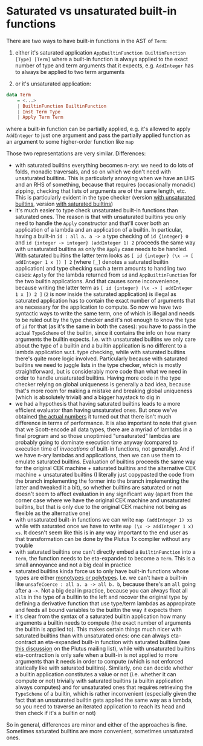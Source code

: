 # Saturated vs unsaturated built-in functions

There are two ways to have built-in functions in the AST of `Term`:

1. either it's saturated application `AppBuiltinFunction BuiltinFunction [Type] [Term]` where a built-in function is always applied to the exact number of type and term arguments that it expects, e.g. `AddInteger` has to always be applied to two term arguments

2. or it's unsaturated application:

```haskell
data Term
    = <...>
    | BuiltinFunction BuiltinFunction
    | Inst Term Type
    | Apply Term Term
```

where a built-in function can be partially applied, e.g. it's allowed to apply `AddInteger` to just one argument and pass the partially applied function as an argument to some higher-order function like `map`

Those two representations are very similar. Differences:

- with saturated builtins everything becomes n-ary: we need to do lots of folds, monadic traversals, and so on which we don't need with unsaturated builtins. This is particularly annoying when we have an LHS and an RHS of something, because that requires (occasionally monadic) zipping, checking that lists of arguments are of the same length, etc. This is particularly evident in the type checker (version [with unsaturated builtins](https://github.com/IntersectMBO/plutus/blob/607b67164fd984abc26977d438f37497fd832142/language-plutus-core/src/Language/PlutusCore/TypeCheck/Internal.hs), version [with saturated builtins](https://github.com/IntersectMBO/plutus/blob/97edb99f216f8d112072b2e22ce2e3730723f907/language-plutus-core/src/Language/PlutusCore/TypeCheck/Internal.hs))
- it's much easier to type check unsaturated built-in functions than saturated ones. The reason is that with unsaturated builtins you only need to handle the `Apply` constructor and that'll cover both an application of a lambda and an application of a builtin. In particular, having a built-in `id : all a. a -> a` type checking of `id {integer} 0` and `id {integer -> integer} (addInteger 1) 2` proceeds the same way with unsaturated builtins as only the `Apply` case needs to be handled. With saturated builtins the latter term looks as `[ id {integer} (\x -> [ addInteger 1 x ]) ] 2` (where `[_]` denotes a saturated builtin application) and type checking such a term amounts to handling two cases: `Apply` for the lambda returned from `id` and `AppBuiltinFunction` for the two builtin applications. And that causes some inconvenience, because writing the latter term as `[ id {integer} (\x -> [ addInteger 1 x ]) 2 ]` (`2` is now inside the saturated application) is illegal as saturated application has to contain the exact number of arguments that are necessary for the application to compute. So now we have two syntactic ways to write the same term, one of which is illegal and needs to be ruled out by the type checker and it's not enough to know the type of `id` for that (as it's the same in both the cases): you have to pass in the actual `TypeScheme` of the builtin, since it contains the info on how many arguments the builtin expects. I.e. with unsaturated builtins we only care about the type of a builtin and a builtin application is no different to a lambda application w.r.t. type checking, while with saturated builtins there's quite more logic involved. Particularly because with saturated builtins we need to juggle lists in the type checker, which is mostly straightforward, but is considerably more code than what we need in order to handle unsaturated builtins. Having more code in the type checker relying on global uniqueness is generally a bad idea, because that's more room for making a mistake and breaking global uniqueness (which is absolutely trivial) and a bigger haystack to dig in
- we had a hypothesis that having saturated builtins leads to a more efficient evaluator than having unsaturated ones. But once we've obtained [the actual numbers](https://github.com/IntersectMBO/plutus/blob/0a71a3561c7fad49d591b5046c9a85a38acef60a/notes/fomega/evaluation/CEK-variations-stats.md) it turned out that there isn't much difference in terms of performance. It is also important to note that given that we Scott-encode all data types, there are a myriad of lambdas in a final program and so those unoptimied "unsaturated" lambdas are probably going to dominate execution time anyway (compared to execution time of _invocations_ of built-in functions, not generally). And if we have n-ary lambdas and applications, then we can use them to emulate saturated builtins. Evaluation of builtins proceeds the same way for the original CEK machine + saturated builtins and the alternative CEK machine + unsaturated builtins (I literally just copypasted the code from the branch implementing the former into the branch implementing the latter and tweaked it a bit), so whether builtins are saturated or not doesn't seem to affect evaluation in any significant way (apart from the corner case where we have the original CEK machine and unsaturated builtins, but that is only due to the original CEK machine not being as flexible as the alternative one)
- with unsaturated built-in functions we can write `map (addInteger 1) xs` while with saturated once we have to write `map (\x -> addInteger 1 x) xs`. It doesn't seem like this is in any way important to the end user as that transformation can be done by the Plutus Tx compiler without any trouble
- with saturated builtins one can't directly embed a `BuiltinFunction` into a `Term`, the function needs to be eta-expanded to become a `Term`. This is a small annoyance and not a big deal in practice
- saturated builtins kinda force us to only have built-in functions whose types are either [monotypes or polytypes](https://en.wikipedia.org/wiki/Hindley%E2%80%93Milner_type_system#Syntax). I.e. we can't have a built-in like `unsafeCoerce : all a. a -> all b. b`, because there's an `all` going after a `->`. Not a big deal in practice, because you can always float all `all`s in the type of a builtin to the left and recover the original type by defining a derivative function that use type/term lambdas as appropirate and feeds all bound variables to the builtin the way it expects them
- it's clear from the syntax of a saturated builtin application how many arguments a builtin needs to compute (the exact number of arguments the builtin is applied to). This makes certain things much nicer with saturated builtins than with unsaturated ones: one can always eta-contract an eta-expanded built-in function with saturated builtins (see [this discussion](https://mail.google.com/mail/u/0/#inbox/FMfcgxwJXBxCJMXVnNxVHbhpfPKVpXNq) on the Plutus mailing list), while with unsaturated builtins eta-contraction is only safe when a built-in is not applied to more arguments than it needs in order to compute (which is not enforced statically like with saturated builtins). Similarly, one can decide whether a builtin application constitutes a value or not (i.e. whether it can compute or not) trivially with saturated builtins (a builtin application always computes) and for unsaturated ones that requires retrieving the `TypeScheme` of a builtin, which is rather inconvenient (especially given the fact that an unsaturated builtin gets applied the same way as a lambda, so you need to traverse an iterated application to reach its head and then check if it's a builtin or not)

So in general, differences are minor and either of the approaches is fine. Sometimes saturated builtins are more convenient, sometimes unsaturated ones.
